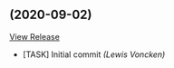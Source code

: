 ##  (2020-09-02)

[View Release](git@github.com:experius/akeneo-patches.git/commits/tag/)

*  [TASK] Initial commit *(Lewis Voncken)*


